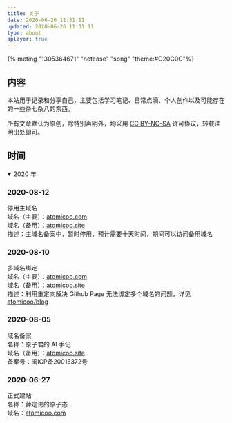 ```yaml
---
title: 关于
date: 2020-06-26 11:31:11
updated: 2020-06-26 11:31:11
type: about
aplayer: true
---
```


{% meting "1305364671" "netease" "song" "theme:#C20C0C"%}

## 内容

本站用于记录和分享自己，主要包括学习笔记、日常点滴、个人创作以及可能存在的一些杂七杂八的东西。

所有文章默认为原创，除特别声明外，均采用 [CC BY-NC-SA](https://creativecommons.org/licenses/by-nc-sa/4.0/deed.zh) 许可协议，转载注明出处即可。

## 时间

<details open>
<summary>2020 年</summary>

### 2020-08-12

停用主域名  
域名（主要）：[atomicoo.com](https://atomicoo.com/)  
域名（备用）：[atomicoo.site](https://atomicoo.site/)  
描述：主域名备案中，暂时停用，预计需要十天时间，期间可以访问备用域名

### 2020-08-10

多域名绑定  
域名（主要）：[atomicoo.com](https://atomicoo.com/)  
域名（备用）：[atomicoo.site](https://atomicoo.site/)  
描述：利用重定向解决 Github Page 无法绑定多个域名的问题，详见 [atomicoo/blog](https://github.com/atomicoo/blog)  

### 2020-08-05

域名备案  
名称：原子君的 AI 手记  
域名（备用）：[atomicoo.site](https://atomicoo.site/)  
备案号：闽ICP备20015372号

### 2020-06-27

正式建站  
名称：薛定谔的原子态  
域名：[atomicoo.com](https://atomicoo.com/)  

</details>
